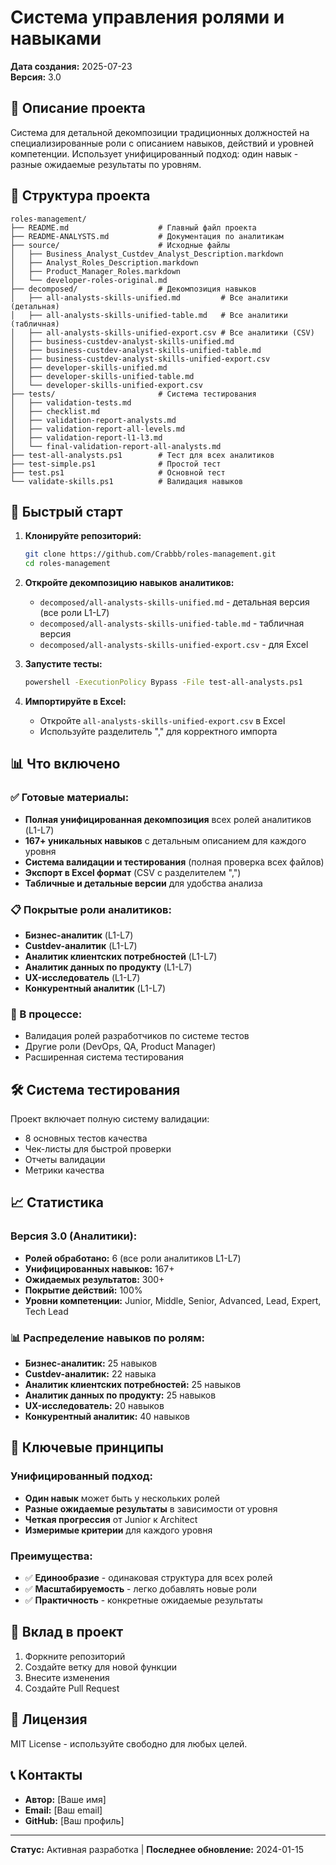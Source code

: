 # Система управления ролями и навыками

**Дата создания:** 2025-07-23  
**Версия:** 3.0  

## 🎯 Описание проекта

Система для детальной декомпозиции традиционных должностей на специализированные роли с описанием навыков, действий и уровней компетенции. Использует унифицированный подход: один навык - разные ожидаемые результаты по уровням.

## 📁 Структура проекта

```
roles-management/
├── README.md                    # Главный файл проекта
├── README-ANALYSTS.md           # Документация по аналитикам
├── source/                      # Исходные файлы
│   ├── Business_Analyst_Custdev_Analyst_Description.markdown
│   ├── Analyst_Roles_Description.markdown
│   ├── Product_Manager_Roles.markdown
│   └── developer-roles-original.md
├── decomposed/                  # Декомпозиция навыков
│   ├── all-analysts-skills-unified.md         # Все аналитики (детальная)
│   ├── all-analysts-skills-unified-table.md   # Все аналитики (табличная)
│   ├── all-analysts-skills-unified-export.csv # Все аналитики (CSV)
│   ├── business-custdev-analyst-skills-unified.md
│   ├── business-custdev-analyst-skills-unified-table.md
│   ├── business-custdev-analyst-skills-unified-export.csv
│   ├── developer-skills-unified.md
│   ├── developer-skills-unified-table.md
│   └── developer-skills-unified-export.csv
├── tests/                       # Система тестирования
│   ├── validation-tests.md
│   ├── checklist.md
│   ├── validation-report-analysts.md
│   ├── validation-report-all-levels.md
│   ├── validation-report-l1-l3.md
│   └── final-validation-report-all-analysts.md
├── test-all-analysts.ps1        # Тест для всех аналитиков
├── test-simple.ps1              # Простой тест
├── test.ps1                     # Основной тест
└── validate-skills.ps1          # Валидация навыков
```

## 🚀 Быстрый старт

1. **Клонируйте репозиторий:**
   ```bash
   git clone https://github.com/Crabbb/roles-management.git
   cd roles-management
   ```

2. **Откройте декомпозицию навыков аналитиков:**
   - `decomposed/all-analysts-skills-unified.md` - детальная версия (все роли L1-L7)
   - `decomposed/all-analysts-skills-unified-table.md` - табличная версия
   - `decomposed/all-analysts-skills-unified-export.csv` - для Excel

3. **Запустите тесты:**
   ```bash
   powershell -ExecutionPolicy Bypass -File test-all-analysts.ps1
   ```

4. **Импортируйте в Excel:**
   - Откройте `all-analysts-skills-unified-export.csv` в Excel
   - Используйте разделитель "," для корректного импорта

## 📊 Что включено

### ✅ Готовые материалы:
- **Полная унифицированная декомпозиция** всех ролей аналитиков (L1-L7)
- **167+ уникальных навыков** с детальным описанием для каждого уровня
- **Система валидации и тестирования** (полная проверка всех файлов)
- **Экспорт в Excel формат** (CSV с разделителем ",")
- **Табличные и детальные версии** для удобства анализа

### 📋 Покрытые роли аналитиков:
- **Бизнес-аналитик** (L1-L7)
- **Custdev-аналитик** (L1-L7)
- **Аналитик клиентских потребностей** (L1-L7)
- **Аналитик данных по продукту** (L1-L7)
- **UX-исследователь** (L1-L7)
- **Конкурентный аналитик** (L1-L7)

### 🔄 В процессе:
- Валидация ролей разработчиков по системе тестов
- Другие роли (DevOps, QA, Product Manager)
- Расширенная система тестирования

## 🛠️ Система тестирования

Проект включает полную систему валидации:
- 8 основных тестов качества
- Чек-листы для быстрой проверки
- Отчеты валидации
- Метрики качества

## 📈 Статистика

### Версия 3.0 (Аналитики):
- **Ролей обработано:** 6 (все роли аналитиков L1-L7)
- **Унифицированных навыков:** 167+
- **Ожидаемых результатов:** 300+
- **Покрытие действий:** 100%
- **Уровни компетенции:** Junior, Middle, Senior, Advanced, Lead, Expert, Tech Lead

### 📊 Распределение навыков по ролям:
- **Бизнес-аналитик:** 25 навыков
- **Custdev-аналитик:** 22 навыка
- **Аналитик клиентских потребностей:** 25 навыков
- **Аналитик данных по продукту:** 25 навыков
- **UX-исследователь:** 20 навыков
- **Конкурентный аналитик:** 40 навыков

## 🎯 Ключевые принципы

### Унифицированный подход:
- **Один навык** может быть у нескольких ролей
- **Разные ожидаемые результаты** в зависимости от уровня
- **Четкая прогрессия** от Junior к Architect
- **Измеримые критерии** для каждого уровня

### Преимущества:
- ✅ **Единообразие** - одинаковая структура для всех ролей
- ✅ **Масштабируемость** - легко добавлять новые роли
- ✅ **Практичность** - конкретные ожидаемые результаты

## 🤝 Вклад в проект

1. Форкните репозиторий
2. Создайте ветку для новой функции
3. Внесите изменения
4. Создайте Pull Request

## 📝 Лицензия

MIT License - используйте свободно для любых целей.

## 📞 Контакты

- **Автор:** [Ваше имя]
- **Email:** [Ваш email]
- **GitHub:** [Ваш профиль]

---

**Статус:** Активная разработка | **Последнее обновление:** 2024-01-15 